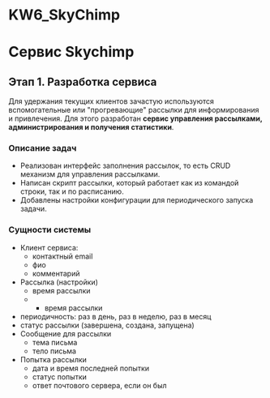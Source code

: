 # KW6_SkyChimp

# Сервис Skychimp
## Этап 1. Разработка сервиса
Для удержания текущих клиентов зачастую используются вспомогательные или "прогревающие" рассылки для информирования и привлечения.
Для этого разработан **сервис управления рассылками, администрирования и получения статистики**.

### Описание задач

- Реализован интерфейс заполнения рассылок, то есть CRUD механизм для управления рассылками.
- Написан скрипт рассылки, который работает как из командой строки, так и по расписанию.
- Добавлены настройки конфигурации для периодического запуска задачи.

### Сущности системы

- Клиент сервиса:
    - контактный email
    - фио
    - комментарий
- Рассылка (настройки)
    - время рассылки
    - - время рассылки
- периодичность: раз в день, раз в неделю, раз в месяц
- статус рассылки (завершена, создана, запущена)
- Сообщение для рассылки
    - тема письма
    - тело письма
- Попытка рассылки
    - дата и время последней попытки
    - статус попытки
    - ответ почтового сервера, если он был
